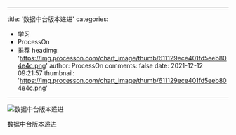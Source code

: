 
---
title: '数据中台版本递进'
categories: 
 - 学习
 - ProcessOn
 - 推荐
headimg: 'https://img.processon.com/chart_image/thumb/611129ece401fd5eeb804e4c.png'
author: ProcessOn
comments: false
date: 2021-12-12 09:21:57
thumbnail: 'https://img.processon.com/chart_image/thumb/611129ece401fd5eeb804e4c.png'
---

<div>   
<img class="thumb" alt="数据中台版本递进" src="https://img.processon.com/chart_image/thumb/611129ece401fd5eeb804e4c.png" referrerpolicy="no-referrer">
<p>数据中台版本递进</p>  
</div>
            